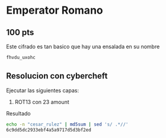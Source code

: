 # Emperator Romano

## 100 pts

Este cifrado es tan basico que hay una ensalada en su nombre

```bash
fhvdu_uxohc
```

## Resolucion con cybercheft

Ejecutar las siguientes capas:

1. ROT13 con 23 amount

Resultado

```bash
echo -n "cesar_rulez" | md5sum | sed 's/ .*//'
6c9dd5dc2933ebf4a5a9717d5d3bf2ed
```
